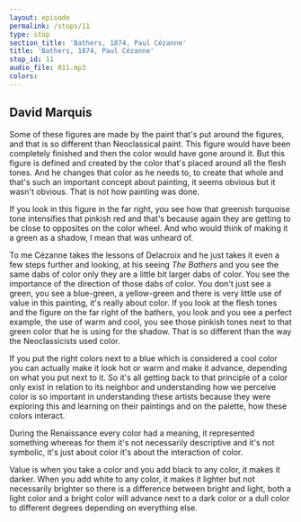```yaml
---
layout: episode
permalink: /stops/11
type: stop
section_title: 'Bathers, 1874, Paul Cézanne'
title: 'Bathers, 1874, Paul Cézanne'
stop_id: 11
audio_file: 011.mp3
colors:
---
```


## David Marquis

Some of these figures are made by the paint that's put around the figures, and that is so different than Neoclassical paint.  This figure would have been completely finished and then the color would have gone around it.  But this figure is defined and created by the color that's placed around all the flesh tones.  And he changes that color as he needs to, to create that whole and that's such an important concept about painting, it seems obvious but it wasn't obvious.  That is not how painting was done.

If you look in this figure in the far right, you see how that greenish turquoise tone intensifies that pinkish red and that's because again they are getting to be close to opposites on the color wheel.  And who would think of making it a green as a shadow, I mean that was unheard of.

To me Cézanne takes the lessons of Delacroix and he just takes it even a few steps further and looking, at his seeing _The Bathers_ and you see the same dabs of color only they are a little bit larger dabs of color.  You see the importance of the direction of those dabs of color.  You don't just see a green, you see a blue-green, a yellow-green and there is very little use of value in this painting, it's really about color.  If you look at the flesh tones and the figure on the far right of the bathers, you look and you see a perfect example, the use of warm and cool, you see those pinkish tones next to that green color that he is using for the shadow.  That is so different than the way the Neoclassicists used color.

If you put the right colors next to a blue which is considered a cool color you can actually make it look hot or warm and make it advance, depending on what you put next to it.  So it's all getting back to that principle of a color only exist in relation to its neighbor and understanding how we perceive color is so important in understanding these artists because they were exploring this and learning on their paintings and on the palette, how these colors interact.

During the Renaissance every color had a meaning, it represented something whereas for them it's not necessarily descriptive and it's not symbolic, it's just about color it's about the interaction of color.

Value is when you take a color and you add black to any color, it makes it darker. When you add white to any color, it makes it lighter but not necessarily brighter so there is a difference between bright and light, both a light color and a bright color will advance next to a dark color or a dull color to different degrees depending on everything else.
